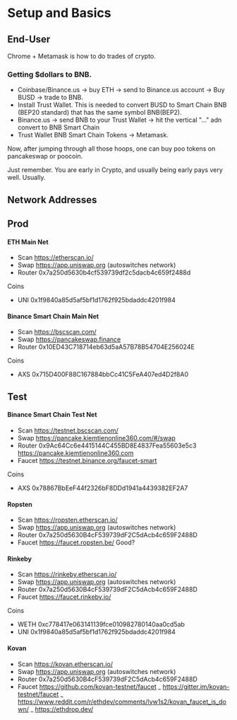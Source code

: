 # Setup and Basics

## End-User

Chrome + Metamask is how to do trades of crypto.

### Getting $dollars to BNB.

* Coinbase/Binance.us -> buy ETH -> send to Binance.us account -> Buy BUSD -> trade to BNB.
* Install Trust Wallet. This is needed to convert BUSD to Smart Chain BNB (BEP20 standard) that has the same symbol BNB(BEP2).
* Binance.us -> send BNB to your Trust Wallet -> hit the vertical "..." adn convert to BNB Smart Chain
* Trust Wallet BNB Smart Chain Tokens -> Metamask.

Now, after jumping through all those hoops, one can buy poo tokens on pancakeswap or poocoin.

Just remember. You are early in Crypto, and usually being early pays very well. Usually.

## Network Addresses

## Prod

#### ETH Main Net

* Scan <https://etherscan.io/>
* Swap <https://app.uniswap.org> (autoswitches network)
* Router 0x7a250d5630b4cf539739df2c5dacb4c659f2488d

Coins

* UNI 0x1f9840a85d5af5bf1d1762f925bdaddc4201f984

#### Binance Smart Chain Main Net

* Scan <https://bscscan.com/>
* Swap <https://pancakeswap.finance>
* Router 0x10ED43C718714eb63d5aA57B78B54704E256024E

Coins
* AXS 0x715D400F88C167884bbCc41C5FeA407ed4D2f8A0

## Test
#### Binance Smart Chain Test Net

* Scan <https://testnet.bscscan.com/>
* Swap <https://pancake.kiemtienonline360.com/#/swap>
* Router 0x9Ac64Cc6e4415144C455BD8E4837Fea55603e5c3 <https://pancake.kiemtienonline360.com>
* Faucet <https://testnet.binance.org/faucet-smart>

Coins

* AXS 0x78867BbEeF44f2326bF8DDd1941a4439382EF2A7

#### Ropsten

* Scan <https://ropsten.etherscan.io/>
* Swap <https://app.uniswap.org> (autoswitches network)
* Router 0x7a250d5630B4cF539739dF2C5dAcb4c659F2488D
* Faucet <https://faucet.ropsten.be/> Good?

#### Rinkeby

* Scan <https://rinkeby.etherscan.io/>
* Swap <https://app.uniswap.org> (autoswitches network)
* Router 0x7a250d5630B4cF539739dF2C5dAcb4c659F2488D
* Faucet <https://faucet.rinkeby.io/>

Coins
* WETH 0xc778417e063141139fce010982780140aa0cd5ab
* UNI 0x1f9840a85d5af5bf1d1762f925bdaddc4201f984


#### Kovan

* Scan <https://kovan.etherscan.io/>
* Swap <https://app.uniswap.org> (autoswitches network)
* Router 0x7a250d5630B4cF539739dF2C5dAcb4c659F2488D
* Faucet <https://github.com/kovan-testnet/faucet> _ <https://gitter.im/kovan-testnet/faucet> _ <https://www.reddit.com/r/ethdev/comments/lyw1s2/kovan_faucet_is_down/> _ <https://ethdrop.dev/>


